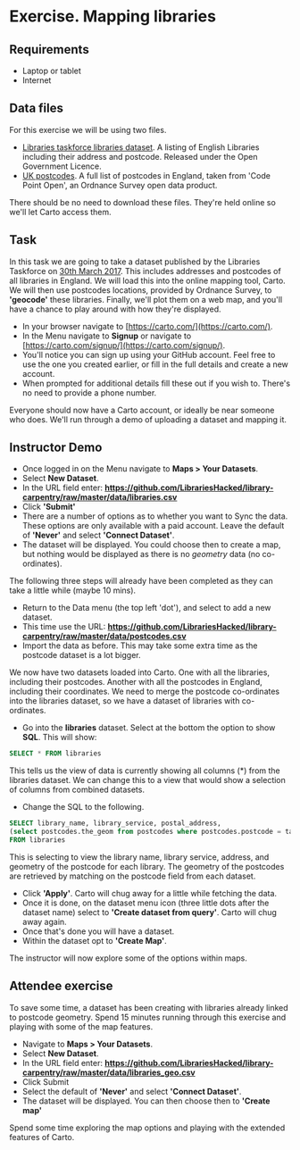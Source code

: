 Exercise.  Mapping libraries
============================

Requirements
------------

- Laptop or tablet
- Internet

Data files
----------

For this exercise we will be using two files.

- [Libraries taskforce libraries dataset](https://github.com/LibrariesHacked/library-carpentry/raw/master/data/taskforce.csv).  A listing of English Libraries including their address and postcode.  Released under the Open Government Licence.
- [UK postcodes](https://github.com/LibrariesHacked/library-carpentry/raw/master/data/postcodes.csv]).  A full list of postcodes in England, taken from 'Code Point Open', an Ordnance Survey open data product.

There should be no need to download these files.  They're held online so we'll let Carto access them.

Task
----

In this task we are going to take a dataset published by the Libraries Taskforce on [30th March 2017](https://librariestaskforce.blog.gov.uk/2017/03/30/library-data-the-story-so-far-and-next-steps/).  This includes addresses and postcodes of all libraries in England.  We will load this into the online mapping tool, Carto.  We will then use postcodes locations, provided by Ordnance Survey, to **'geocode'** these libraries.  Finally, we'll plot them on a web map, and you'll have a chance to play around with how they're displayed.

- In your browser navigate to [https://carto.com/](https://carto.com/).
- In the Menu navigate to **Signup** or navigate to [https://carto.com/signup/](https://carto.com/signup/).
- You'll notice you can sign up using your GitHub account.  Feel free to use the one you created earlier, or fill in the full details and create a new account.
- When prompted for additional details fill these out if you wish to.  There's no need to provide a phone number.

Everyone should now have a Carto account, or ideally be near someone who does.  We'll run through a demo of uploading a dataset and mapping it.

Instructor Demo
---------------

- Once logged in on the Menu navigate to **Maps > Your Datasets**.
- Select **New Dataset**.
- In the URL field enter: **https://github.com/LibrariesHacked/library-carpentry/raw/master/data/libraries.csv**
- Click **'Submit'**
- There are a number of options as to whether you want to Sync the data. These options are only available with a paid account.  Leave the default of **'Never'** and select **'Connect Dataset'**.
- The dataset will be displayed.  You could choose then to create a map, but nothing would be displayed as there is no *geometry* data (no co-ordinates).

The following three steps will already have been completed as they can take a little while (maybe 10 mins).

- Return to the Data menu (the top left 'dot'), and select to add a new dataset.
- This time use the URL: **https://github.com/LibrariesHacked/library-carpentry/raw/master/data/postcodes.csv**
- Import the data as before.  This may take some extra time as the postcode dataset is a lot bigger.

We now have two datasets loaded into Carto.  One with all the libraries, including their postcodes.  Another with all the postcodes in England, including their coordinates.  We need to merge the postcode co-ordinates into the libraries dataset, so we have a dataset of libraries with co-ordinates.

- Go into the **libraries** dataset.  Select at the bottom the option to show **SQL**.  This will show:

```SQL
SELECT * FROM libraries
```

This tells us the view of data is currently showing all columns (*) from the libraries dataset.  We can change this to a view that would show a selection of columns from combined datasets.

- Change the SQL to the following.

```SQL
SELECT library_name, library_service, postal_address,
(select postcodes.the_geom from postcodes where postcodes.postcode = taskforce.postcode)
FROM libraries
```

This is selecting to view the library name, library service, address, and geometry of the postcode for each library.  The geometry of the postcodes are retrieved by matching on the postcode field from each dataset.

- Click **'Apply'**.  Carto will chug away for a little while fetching the data.
- Once it is done, on the dataset menu icon (three little dots after the dataset name) select to **'Create dataset from query'**.  Carto will chug away again.
- Once that's done you will have a dataset.
- Within the dataset opt to **'Create Map'**.

The instructor will now explore some of the options within maps.

Attendee exercise
-----------------

To save some time, a dataset has been creating with libraries already linked to postcode geometry.  Spend 15 minutes running through this exercise and playing with some of the map features.

- Navigate to **Maps > Your Datasets**.
- Select **New Dataset**.
- In the URL field enter: **https://github.com/LibrariesHacked/library-carpentry/raw/master/data/libraries_geo.csv**
- Click Submit
- Select the default of **'Never'** and select **'Connect Dataset'**.
- The dataset will be displayed.  You can then choose then to **'Create map'**

Spend some time exploring the map options and playing with the extended features of Carto.